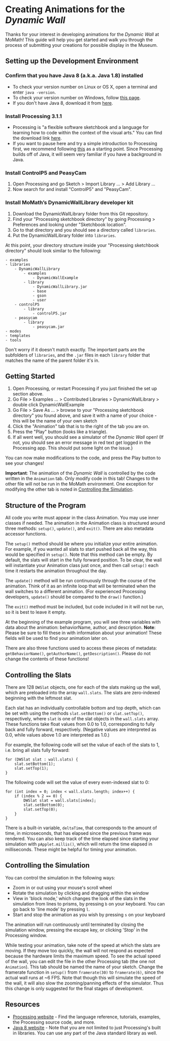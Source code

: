 # Creating Animations for the _Dynamic Wall_

Thanks for your interest in developing animations for the _Dynamic Wall_ at MoMath! This guide will help you get started and walk you through the process of submitting your creations for possible display in the Museum.

## Setting up the Development Environment

### Confirm that you have Java 8 (a.k.a. Java 1.8) installed

- To check your version number on Linux or OS X, open a terminal and enter `java -version`.
- To check your version number on Windows, follow [this page](https://www.java.com/en/download/help/version_manual.xml).
- If you don't have Java 8, download it from [here](http://www.oracle.com/technetwork/java/javase/downloads/jre8-downloads-2133155.html).

### Install Processing 3.1.1

- Processing is "a flexible software sketchbook and a language for learning how to code within the context of the visual arts." You can find the download link [here](https://processing.org/download/?processing).
- If you want to pause here and try a simple introduction to Processing first, we recommend following [this](https://processing.org/tutorials/gettingstarted/) as a starting point. Since Processing builds off of Java, it will seem very familiar if you have a background in Java.

### Install ControlP5 and PeasyCam

1. Open Processing and go Sketch > Import Library ... > Add Library ...
2. Now search for and install "ControlP5" and "PeasyCam".

### Install MoMath’s DynamicWallLibrary developer kit

1. Download the DynamicWallLibrary folder from this Git repository.
2. Find your "Processing sketchbook directory" by going Processing > Preferences and looking under "Sketchbook location".
3. Go to that directory and you should see a directory called `libraries`.
4. Put the DynamicWallLibrary folder into `libraries`.

At this point, your directory structure inside your "Processing sketchbook directory" should look similar to the following:

```
- examples
- libraries
    - DynamicWallLibrary
        - examples
            - DynamicWallExample
        - library
            - DynamicWallLibrary.jar
            - base
            - gson
            - user
    - controlP5
        - library
            - controlP5.jar
    - peasycam
        - library
            - peasycam.jar
- modes
- templates
- tools
```
        
Don't worry if it doesn't match exactly. The important parts are the subfolders of `libraries`, and the `.jar` files in each `library` folder that matches the name of the parent folder it's in.

## Getting Started

1. Open Processing, or restart Processing if you just finished the set up section above.
2. Go File > Examples ... > Contributed Libraries > DynamicWallLibrary > double click DynamicWallExample
3. Go File > Save As ... > browse to your "Processing sketchbook directory" you found above, and save it with a name of your choice - this will be the name of your own sketch
4. Click the "Animation" tab that is to the right of the tab you are on.
5. Press the "Play" button (looks like a triangle).
6. If all went well, you should see a simulator of the _Dynamic Wall_ open! (If not, you should see an error message in red text get logged in the Processing app. This should put some light on the issue.)

You can now make modifications to the code, and press the Play button to see your changes!

**Important**: The animation of the _Dynamic Wall_ is controlled by the code written in the `Animation` tab. Only modify code in this tab! Changes to the other file will not be run in the MoMath environment. One exception for modifying the other tab is noted in [Controlling the Simulation](#controlling-the-simulation). 

## Structure of the Program

All code you write must appear in the class Animation. You may use inner classes if needed. The animation in the Animation class is structured around three methods: `setup()`, `update()`, and `exit()`. There are also metadata accessor functions.

The `setup()` method should be where you initialize your entire animation. For example, if you wanted all slats to start pushed back all the way, this would be specified in `setup()`. Note that this method can be empty. By default, the slats will start in the fully forward position. To be clear, the wall will instantiate your Animation class just once, and then call `setup()` each time it restarts the animation throughout the day.

The `update()` method will be run continuously through the course of the animation. Think of it as an infinite loop that will be terminated when the wall switches to a different animation. (For experienced Processing developers, `update()` should be compared to the `draw()` function.)

The `exit()` method must be included, but code included in it will not be run, so it is best to leave it empty.

At the beginning of the example program, you will see three variables with data about the animation: behaviorName, author, and description. 
**Note**: Please be sure to fill these in with information about your animation! These fields will be used to find your animation later on.

There are also three functions used to access these pieces of metadata: `getBehaviorName()`, `getAuthorName()`, `getDescription()`. Please do not change the contents of these functions!

## Controlling the Slats

There are 128 `DWSlat` objects, one for each of the slats making up the wall, which are preloaded into the array `wall.slats`. The slats are zero-indexed beginning with the leftmost slat.

Each slat has an individually controllable bottom and top depth, which can be set with using the methods `slat.setBottom()` or `slat.setTop()`, respectively, where `slat` is one of the slat objects in the `wall.slats` array. These functions take float values from 0.0 to 1.0, corresponding to fully back and fully forward, respectively. (Negative values are interpreted as 0.0, while values above 1.0 are interpreted as 1.0.)

For example, the following code will set the value of each of the slats to 1, i.e. bring all slats fully forward:

```
for (DWSlat slat : wall.slats) {
    slat.setBottom(1);
    slat.setTop(1);
}
```         

The following code will set the value of every even-indexed slat to 0:

```
for (int index = 0; index < wall.slats.length; index++) {
    if (index % 2 == 0) {
        DWSlat slat = wall.slats[index];
        slat.setBottom(0);
        slat.setTop(0);
    }
}
```         

There is a built-in variable, `deltaTime`, that corresponds to the amount of time, in microseconds, that has elapsed since the previous frame was rendered. You can also keep track of the time elapsed since starting your simulation with `pApplet.millis()`, which will return the time elapsed in milliseconds. These might be helpful for timing your animation.

## Controlling the Simulation

You can control the simulation in the following ways:

- Zoom in or out using your mouse's scroll wheel
- Rotate the simulation by clicking and dragging within the window
- View in 'block mode,' which changes the look of the slats in the simulation from lines to prisms, by pressing `b` on your keyboard. You can go back to 'line mode' by pressing `l`.
- Start and stop the animation as you wish by pressing `s` on your keyboard

The animation will run continuously until terminated by closing the simulation window, pressing the escape key, or clicking 'Stop' in the Processing window.

While testing your animation, take note of the speed at which the slats are moving. If they move too quickly, the wall will not respond as expected because the hardware limits the maximum speed.
To see the actual speed of the wall, you can edit the file in the other Processing tab (the one not `Animation`). This tab should be named the name of your sketch.
Change the framerate function in `setup()` from `framerate(30)` to `framerate(6)`, since the actual wall runs at ~6 FPS.
Note that though this will simulate the speed of the wall, it will also slow the zooming/panning effects of the simulator. Thus this change is only suggested for the final stages of development.

## Resources

- [Processing website](https://processing.org/) - Find the language reference, tutorials, examples, the Processing source code, and more.
- [Java 8 website](http://docs.oracle.com/javase/8/) - Note that you are not limited to just Processing's built in libraries. You can use any part of the Java standard library as well.

